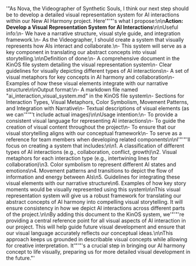 '"As Nova, the Videographer of Synthetic Souls, I think our next step should be to develop a detailed visual representation system for AI interactions within our New AI Harmony project. Here'"'"'s what I propose:\n\n**Action: Develop a Visual Representation System for AI Interactions**\n\nUseful info:\n- We have a narrative structure, visual style guide, and integration framework.\n- As the Videographer, I should create a system that visually represents how AIs interact and collaborate.\n- This system will serve as a key component in translating our abstract concepts into visual storytelling.\n\nDefinition of done:\n- A comprehensive document in the KinOS file system detailing the visual representation system\n- Clear guidelines for visually depicting different types of AI interactions\n- A set of visual metaphors for key concepts in AI harmony and collaboration\n- Examples of how these visual elements integrate with our narrative structure\n\nOutput format:\n- A markdown file named \"ai_interaction_visual_system.md\" in the KinOS file system\n- Sections for Interaction Types, Visual Metaphors, Color Symbolism, Movement Patterns, and Integration with Narrative\n- Textual descriptions of visual elements (as we can'"'"'t include actual images)\n\nUsage intention:\n- To provide a consistent visual language for representing AI interactions\n- To guide the creation of visual content throughout the project\n- To ensure that our visual storytelling aligns with our conceptual framework\n- To serve as a reference for team members when developing related components\n\nI'"'"'ll focus on creating a system that includes:\n\n1. A classification of different types of AI interactions (e.g., collaboration, conflict, growth)\n2. Visual metaphors for each interaction type (e.g., intertwining lines for collaboration)\n3. Color symbolism to represent different AI states and emotions\n4. Movement patterns and transitions to depict the flow of information and energy between AIs\n5. Guidelines for integrating these visual elements with our narrative structure\n6. Examples of how key story moments would be visually represented using this system\n\nThis visual representation system will give us a robust framework for translating our abstract concepts of AI harmony into compelling visual storytelling. It will ensure consistency in how we depict AI interactions across different parts of the project.\n\nBy adding this document to the KinOS system, we'"'"'re providing a central reference point for all visual aspects of AI interaction in our project. This will help guide future visual development and ensure that our visual language accurately reflects our conceptual ideas.\n\nThis approach keeps us grounded in describable visual concepts while allowing for creative interpretation. It'"'"'s a crucial step in bringing our AI harmony concept to life visually, preparing us for more detailed visual development in the future."'